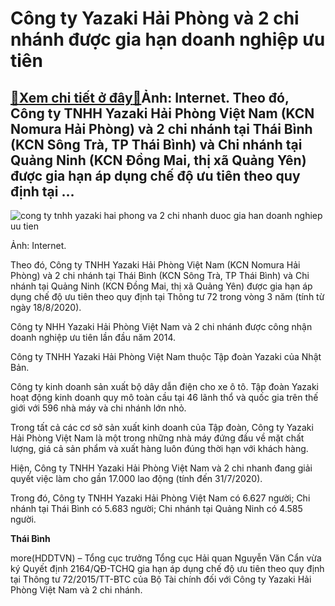 Công ty Yazaki Hải Phòng và 2 chi nhánh được gia hạn doanh nghiệp ưu tiên
=========================================================================

[:gift:Xem chi tiết ở đây:gift:](https://hddtvn.com/cong-ty-yazaki-hai-phong-va-2-chi-nhanh-duoc-gia-han-doanh-nghiep-uu-tien/)Ảnh: Internet. Theo đó, Công ty TNHH Yazaki Hải Phòng Việt Nam (KCN Nomura Hải Phòng) và 2 chi nhánh tại Thái Bình (KCN Sông Trà, TP Thái Bình) và Chi nhánh tại Quảng Ninh (KCN Đồng Mai, thị xã Quảng Yên) được gia hạn áp dụng chế độ ưu tiên theo quy định tại …
--------------------------------------------------------------------------------------------------------------------------------------------------------------------------------------------------------------------------------------------------------------------





![cong ty tnhh yazaki hai phong va 2 chi nhanh duoc gia han doanh nghiep uu tien](https://haiquanonline.com.vn/stores/news_dataimages/binhht/082020/20/13/in_article/3008_1586747579_gallery__67.jpg?rt=20200820141430 "Công ty TNHH Yazaki Hải Phòng và 2 chi nhánh được gia hạn doanh nghiệp ưu tiên")


Ảnh: Internet.



Theo đó, Công ty TNHH Yazaki Hải Phòng Việt Nam (KCN Nomura Hải Phòng) và 2 chi nhánh tại Thái Bình (KCN Sông Trà, TP Thái Bình) và Chi nhánh tại Quảng Ninh (KCN Đồng Mai, thị xã Quảng Yên) được gia hạn áp dụng chế độ ưu tiên theo quy định tại Thông tư 72 trong vòng 3 năm (tính từ ngày 18/8/2020).


Công ty NHH Yazaki Hải Phòng Việt Nam và 2 chi nhánh được công nhận doanh nghiệp ưu tiên lần đầu năm 2014.


Công ty TNHH Yazaki Hải Phòng Việt Nam thuộc Tập đoàn Yazaki của Nhật Bản.


Công ty kinh doanh sản xuất bộ dây dẫn điện cho xe ô tô. Tập đoàn Yazaki hoạt động kinh doanh quy mô toàn cầu tại 46 lãnh thổ và quốc gia trên thế giới với 596 nhà máy và chi nhánh lớn nhỏ.


Trong tất cả các cơ sở sản xuất kinh doanh của Tập đoàn, Công ty Yazaki Hải Phòng Việt Nam là một trong những nhà máy đứng đầu về mặt chất lượng, giá cả sản phẩm và xuất hàng luôn đúng thời hạn với khách hàng.


Hiện, Công ty TNHH Yazaki Hải Phòng Việt Nam và 2 chi nhanh đang giải quyết việc làm cho gần 17.000 lao động (tính đến 31/7/2020).


Trong đó, Công ty TNHH Yazaki Hải Phòng Việt Nam có 6.627 người; Chi nhánh tại Thái Bình có 5.683 người; Chi nhánh tại Quảng Ninh có 4.585 người.




**Thái Bình**



more(HDDTVN) – Tổng cục trưởng Tổng cục Hải quan Nguyễn Văn Cẩn vừa ký Quyết định 2164/QĐ-TCHQ gia hạn áp dụng chế độ ưu tiên theo quy định tại Thông tư 72/2015/TT-BTC của Bộ Tài chính đối với Công ty Yazaki Hải Phòng Việt Nam và 2 chi nhánh.

